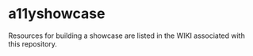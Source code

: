 # a11yshowcase
Resources for building a showcase are listed in the WIKI associated with this repository.
